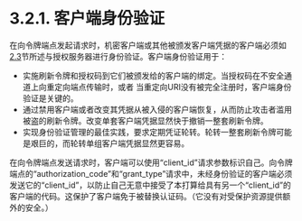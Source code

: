 3.2.1. 客户端身份验证
======================
在向令牌端点发起请求时，机密客户端或其他被颁发客户端凭据的客户端必须如[2.3](../Section02/2.3.md)节所述与授权服务器进行身份验证。客户端身份验证用于：
- 实施刷新令牌和授权码到它们被颁发给的客户端的绑定。当授权码在不安全通道上向重定向端点传输时，或者 当重定向URI没有被完全注册时，客户端身份验证是关键的。
- 通过禁用客户端或者改变其凭据从被入侵的客户端恢复，从而防止攻击者滥用被盗的刷新令牌。改变单套客户端凭据显然快于撤销一整套刷新令牌。
- 实现身份验证管理的最佳实践，要求定期凭证轮转。轮转一整套刷新令牌可能是艰巨的，而轮转单组客户端凭据显然更容易。

在向令牌端点发送请求时，客户端可以使用“client_id”请求参数标识自己。向令牌端点的“authorization_code”和“grant_type”请求中，未经身份验证的客户端必须发送它的“client_id”，以防止自己无意中接受了本打算给具有另一个“client_id”的客户端的代码。这保护了客户端免于被替换认证码。（它没有对受保护资源提供额外的安全。）
